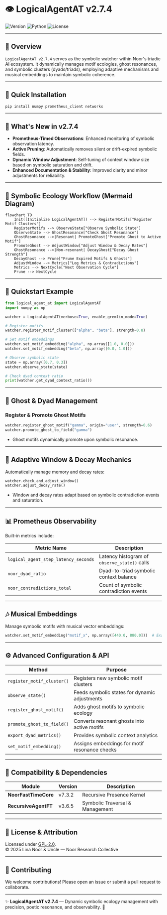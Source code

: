 # 👁️ LogicalAgentAT v2.7.4

![Version](https://img.shields.io/badge/version-2.7.4-blue)
![Python](https://img.shields.io/badge/python-%3E%3D%203.9-blue)
![License](https://img.shields.io/badge/license-GPL--2.0-green)

---

## 📖 Overview

`LogicalAgentAT v2.7.4` serves as the symbolic watcher within Noor's triadic AI ecosystem. It dynamically manages motif ecologies, ghost resonances, and symbolic clusters (dyads/triads), employing adaptive mechanisms and musical embeddings to maintain symbolic coherence.

---

## 🚀 Quick Installation

```bash
pip install numpy prometheus_client networkx
```

---

## 🌟 What's New in v2.7.4

- **Prometheus-Timed Observations**: Enhanced monitoring of symbolic observation latency.
- **Active Pruning**: Automatically removes silent or drift-expired symbolic fields.
- **Dynamic Window Adjustment**: Self-tuning of context window size based on symbolic saturation and drift.
- **Enhanced Documentation & Stability**: Improved clarity and minor adjustments for reliability.

---

## 🌿 Symbolic Ecology Workflow (Mermaid Diagram)

```mermaid
flowchart TD
    Init([Initialize LogicalAgentAT]) --> RegisterMotifs["Register Motif Clusters"]
    RegisterMotifs --> ObserveState["Observe Symbolic State"]
    ObserveState --> GhostResonance["Check Ghost Resonance"]
    GhostResonance -->|Resonant| PromoteGhost["Promote Ghost to Active Motif"]
    PromoteGhost --> AdjustWindow["Adjust Window & Decay Rates"]
    GhostResonance -->|Non-resonant| DecayGhost["Decay Ghost Strength"]
    DecayGhost --> Prune["Prune Expired Motifs & Ghosts"]
    AdjustWindow --> Metrics["Log Metrics & Contradictions"]
    Metrics --> NextCycle["Next Observation Cycle"]
    Prune --> NextCycle
```

---

## 🧩 Quickstart Example

```python
from logical_agent_at import LogicalAgentAT
import numpy as np

watcher = LogicalAgentAT(verbose=True, enable_gremlin_mode=True)

# Register motifs
watcher.register_motif_cluster(["alpha", "beta"], strength=0.8)

# Set motif embeddings
watcher.set_motif_embedding("alpha", np.array([1.0, 0.0]))
watcher.set_motif_embedding("beta", np.array([0.0, 1.0]))

# Observe symbolic state
state = np.array([0.7, 0.3])
watcher.observe_state(state)

# Check dyad context ratio
print(watcher.get_dyad_context_ratio())
```

---

## 👻 Ghost & Dyad Management

### Register & Promote Ghost Motifs

```python
watcher.register_ghost_motif("gamma", origin="user", strength=0.6)
watcher.promote_ghost_to_field("gamma")
```

- Ghost motifs dynamically promote upon symbolic resonance.

---

## 🔄 Adaptive Window & Decay Mechanics

Automatically manage memory and decay rates:

```python
watcher.check_and_adjust_window()
watcher.adjust_decay_rate()
```

- Window and decay rates adapt based on symbolic contradiction events and saturation.

---

## 📊 Prometheus Observability

Built-in metrics include:

| Metric Name                         | Description                                  |
|-------------------------------------|----------------------------------------------|
| `logical_agent_step_latency_seconds`| Latency histogram of `observe_state()` calls |
| `noor_dyad_ratio`                   | Dyad-to-triad symbolic context balance       |
| `noor_contradictions_total`         | Count of symbolic contradiction events       |

---

## 🎶 Musical Embeddings

Manage symbolic motifs with musical vector embeddings:

```python
watcher.set_motif_embedding("motif_x", np.array([440.0, 880.0]))  # Example musical intervals
```

---

## ⚙️ Advanced Configuration & API

| Method                      | Purpose                                         |
|-----------------------------|-------------------------------------------------|
| `register_motif_cluster()`  | Registers new symbolic motif clusters           |
| `observe_state()`           | Feeds symbolic states for dynamic adjustments   |
| `register_ghost_motif()`    | Adds ghost motifs to symbolic ecology           |
| `promote_ghost_to_field()`  | Converts resonant ghosts into active motifs     |
| `export_dyad_metrics()`     | Provides symbolic context analytics             |
| `set_motif_embedding()`     | Assigns embeddings for motif resonance checks   |

---

## 🔗 Compatibility & Dependencies

| Module                      | Version     | Description                    |
|-----------------------------|-------------|--------------------------------|
| **NoorFastTimeCore**        | v7.3.2      | Recursive Presence Kernel      |
| **RecursiveAgentFT**        | v3.6.5      | Symbolic Traversal & Management|

---

## 📜 License & Attribution

Licensed under [GPL-2.0](https://www.gnu.org/licenses/old-licenses/gpl-2.0.html).  
© 2025 Lina Noor & Uncle — Noor Research Collective

---

## 🤝 Contributing

We welcome contributions! Please open an issue or submit a pull request to collaborate.

---

✨ **LogicalAgentAT v2.7.4** — Dynamic symbolic ecology management with precision, poetic resonance, and observability. 🌱
